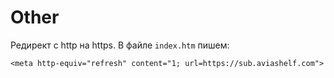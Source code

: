 # Other

Редирект с http на https. В файле `index.htm` пишем:
```
<meta http-equiv="refresh" content="1; url=https://sub.aviashelf.com">

```
